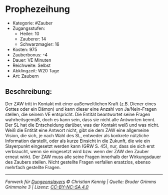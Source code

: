 # Prophezeihung

- Kategorie: #Zauber
- Zugangsstufen:
  - Heiler: 10
  - Zauberer: 14
  - Schwarzmagier: 16
- Kosten: 975
- Zauberbonus: -4
- Dauer: VE Minuten
- Reichweite: Selbst
- Abklingzeit: W20 Tage
- Art: Zaubern

## Beschreibung:

Der ZAW tritt in Kontakt mit einer außerweltlichen Kraft (z.B. Diener eines Gottes oder ein Dämon) und kann dieser eine Anzahl von Ja/Nein-Fragen stellen, die seinem VE entspricht. Die Entität beantwortet seine Fragen wahrheitsgemäß, doch es kann sein, dass sie nicht alle Antworten kennt. Der SL hat die Entscheidung darüber, was der Kontakt weiß und was nicht. Weiß die Entität eine Antwort nicht, gibt sie dem ZAW eine allgemeine Vision, die sich, je nach Wahl des SL, entweder als konkrete nützliche Information darstellt, oder als kurze Einsicht in die Zukunft, die wie ein Slayerpunkt eingesetzt werden kann (GRW S. 45), nur, dass sie sich erst verbraucht, wenn sie eingesetzt wird bzw. wenn der ZAW den Zauber erneut wirkt. Der ZAW muss alle seine Fragen innerhalb der Wirkungsdauer des Zaubers stellen. Nicht gestellte Fragen verfallen ersatzlos, ebenso mehrfach gestellte Fragen.

---

_Fanwerk für [Dungeonslayers](https://www.dungeonslayers.net/) © Christian Kennig | Quelle: Bruder Grimms Grimmoire 3 | Lizenz: [CC-BY-NC-SA 4.0](https://creativecommons.org/licenses/by-nc-sa/4.0/deed.de)_
